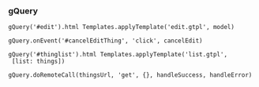 ### gQuery

    gQuery('#edit').html Templates.applyTemplate('edit.gtpl', model)

    gQuery.onEvent('#cancelEditThing', 'click', cancelEdit)

    gQuery('#thinglist').html Templates.applyTemplate('list.gtpl',
     [list: things])

    gQuery.doRemoteCall(thingsUrl, 'get', {}, handleSuccess, handleError)

